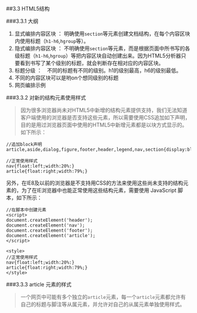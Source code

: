 ##3.3 HTML5结构

###3.3.1 大纲

1. 显式编排内容区块 ： 明确使用`section`等元素创建文档结构，在每个内容区块内使用标题（`h1-h6`,`hgroup`等）。
2. 隐式编排内容区块 ： 不明确使用`section`等元素，而是根据页面中所书写的各级标题（`h1-h6`,`hgroup`）等把内容区块自动创建出来。因为HTML5分析器只要看到书写了某个级别的标题，就会判断存在相对应的内容区块。
3. 标题分级 ：　不同的标题有不同的级别。h1的级别最高，h6的级别最低。
4. 不同的内容区块可以是哟on个想同级别的标题
5. 网页编排示例


###3.3.2 对新的结构元素使用样式
> 因为很多浏览器尚未对HTML5中新增的结构元素提供支持，我们无法知道客户端使用的浏览器是否支持这些元素，所以需要使用CSS追加如下声明，目的是用过浏览器页面中使用的HTML5中新增元素都是以块方式显示的。如下所示：

	//追加block声明
	article,aside,dialog,figure,footer,header,legend,nav,section{display:block;}
	
	//正常使用样式
	nav{float:left;width:20%:}
	article{float:right;width:79%;}

另外，在IE8及以前的浏览器是不支持用CSS的方法来使用这些尚未支持的结构元素的，为了在IE浏览器中也能正常使用这些结构元素，需要使用 JavaScript 脚本，如下所示：

	//在脚本中创建元素
	<script>
	document.createElement('header');
	document.createElement('nav');
	document.createElement('footer');
	document.createElement('article');
	</script>

	<style>
	//正常使用样式
	nav{float:left;width:20%:}
	article{float:right;width:79%;}
	</style>

###3.3.3 article 元素的样式
> 一个网页中可能有多个独立的`article`元素，每一个`article`元素都允许有自己的标题与脚注等从属元素，并允许对自己的从属元素单独使用样式。